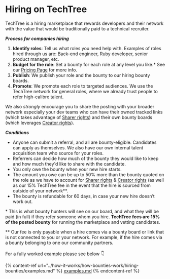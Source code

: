 # Hiring on TechTree

TechTree is a hiring marketplace that rewards developers and their network with the value that would be traditionally paid to a technical recruiter.

_**Process for companies hiring**_

1. **Identify roles**: Tell us what roles you need help with. Examples of roles hired through us are: Back-end engineer, Ruby developer, senior product manager, etc.
2. **Budget for the role**: Set a bounty for each role at any level you like.\* See our [Pricing Page](../how-it-works/general-pricing.md) for more info.
3. **Publish**: We publish your role and the bounty to our hiring bounty boards.
4. **Promote**: We promote each role to targeted audiences. We use the TechTree network for general roles, where we already trust people to refer high-calibre talent.

We also _strongly_ encourage you to share the posting with your broader network especially your dev teams who can have their owned tracked links (which takes advantage of [Sharer rights](../how-it-works/how-bounties-work/hiring-bounties/roles-within-the-hiring-bounties/sharer-rewards.md)) and their own bounty boards (which leverages [Creator rights](../how-it-works/how-bounties-work/hiring-bounties/roles-within-the-hiring-bounties/creator-rights.md)).

_**Conditions**_

* Anyone can submit a referral, and all are bounty-eligible. Candidates can apply as themselves. We also have our own internal talent acquisition team who source for your roles.
* Referrers can decide how much of the bounty they would like to keep and how much they'd like to share with the candidate.
* You only owe the bounty when your new hire starts.
* The amount you owe can be up to 50% more than the bounty quoted on the role as we have to account for [Sharer rights](../how-it-works/how-bounties-work/hiring-bounties/roles-within-the-hiring-bounties/sharer-rewards.md) & [Creator rights](../how-it-works/how-bounties-work/hiring-bounties/roles-within-the-hiring-bounties/creator-rights.md) (as well as our 15% TechTree fee in the event that the hire is sourced from outside of your network\*\*.
* The bounty is refundable for 60 days, in case your new hire doesn’t work out.

\* This is what bounty hunters will see on our board, and what they will be paid (in full) if they refer someone whom you hire. **TechTree fees are 15% of the posted bounty** for running the marketplace and vetting candidates.

\*\* Our fee is only payable when a hire comes via a bounty board or link that is not connected to you or your network. For example, if the hire comes via a bounty belonging to one our community partners.\
\
For a fully worked example please see below 👇

{% content-ref url="../how-it-works/how-bounties-work/hiring-bounties/examples.md" %}
[examples.md](../how-it-works/how-bounties-work/hiring-bounties/examples.md)
{% endcontent-ref %}





